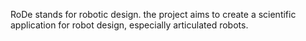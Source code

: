 RoDe stands for robotic design. the project aims to create a scientific application for robot design, especially articulated robots.

